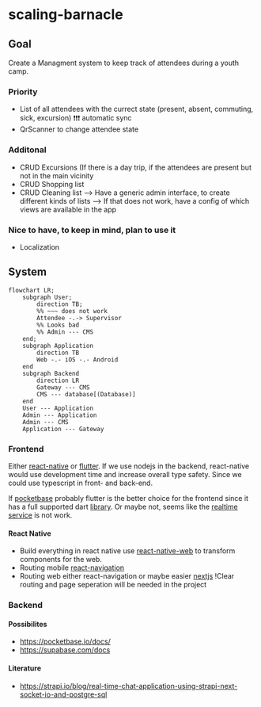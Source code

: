 # scaling-barnacle

## Goal

Create a Managment system to keep track of attendees during a youth camp.

### Priority
* List of all attendees with the currect state (present, absent, commuting, sick, excursion) ❗❗❗ automatic sync
* QrScanner to change attendee state

### Additonal
* CRUD Excursions (If there is a day trip, if the attendees are present but not in the main vicinity
* CRUD Shopping list
* CRUD Cleaning list
--> Have a generic admin interface, to create different kinds of lists
--> If that does not work, have a config of which views are available in the app

### Nice to have, to keep in mind, plan to use it
* Localization

## System

```mermaid
flowchart LR;
    subgraph User;
        direction TB;
        %% ~~~ does not work
        Attendee -.-> Supervisor
        %% Looks bad
        %% Admin --- CMS
    end;
    subgraph Application
        direction TB
        Web -.- iOS -.- Android
    end
    subgraph Backend
        direction LR
        Gateway --- CMS
        CMS --- database[(Database)]
    end
    User --- Application
    Admin --- Application
    Admin --- CMS
    Application --- Gateway
```

### Frontend

Either [react-native](https://reactnative.dev/) or [flutter](https://flutter.dev/multi-platform).
If we use nodejs in the backend, react-native would use development time and increase overall type safety.
Since we could use typescript in front- and back-end.

If [pocketbase](https://pocketbase.io/docs/) probably flutter is the better choice for the frontend since it has a full supported dart [library](https://github.com/pocketbase/dart-sdk). Or maybe not, seems like the [realtime service](https://github.com/pocketbase/dart-sdk) is not work.

#### React Native

* Build everything in react native use [react-native-web](https://necolas.github.io/react-native-web/) to transform components for the web.
* Routing mobile [react-navigation](https://reactnavigation.org/)
* Routing web either react-navigation or maybe easier [nextjs](https://nextjs.org/) !Clear routing and page seperation will be needed in the project

### Backend

#### Possibilites
* https://pocketbase.io/docs/
* https://supabase.com/docs 

#### Literature
* https://strapi.io/blog/real-time-chat-application-using-strapi-next-socket-io-and-postgre-sql
